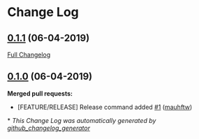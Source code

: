 # Change Log

## [0.1.1](https://github.com/mauhftw/genialo/tree/0.1.1) (06-04-2019)
[Full Changelog](https://github.com/mauhftw/genialo/compare/0.1.0...0.1.1)

## [0.1.0](https://github.com/mauhftw/genialo/tree/0.1.0) (06-04-2019)
**Merged pull requests:**

- \[FEATURE/RELEASE\] Release command added [\#1](https://github.com/mauhftw/genialo/pull/1) ([mauhftw](https://github.com/mauhftw))



\* *This Change Log was automatically generated by [github_changelog_generator](https://github.com/skywinder/Github-Changelog-Generator)*